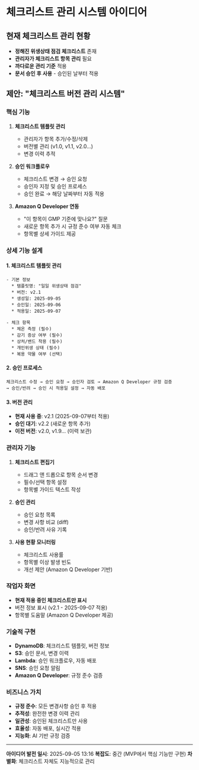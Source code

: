 # 체크리스트 관리 시스템 아이디어

## 현재 체크리스트 관리 현황
- **정해진 위생상태 점검 체크리스트** 존재
- **관리자가 체크리스트 항목 관리** 필요
- **까다로운 관리 기준** 적용
- **문서 승인 후 사용** - 승인된 날부터 적용

## 제안: "체크리스트 버전 관리 시스템"

### 핵심 기능
1. **체크리스트 템플릿 관리**
   - 관리자가 항목 추가/수정/삭제
   - 버전별 관리 (v1.0, v1.1, v2.0...)
   - 변경 이력 추적

2. **승인 워크플로우**
   - 체크리스트 변경 → 승인 요청
   - 승인자 지정 및 승인 프로세스
   - 승인 완료 → 해당 날짜부터 자동 적용

3. **Amazon Q Developer 연동**
   - "이 항목이 GMP 기준에 맞나요?" 질문
   - 새로운 항목 추가 시 규정 준수 여부 자동 체크
   - 항목별 상세 가이드 제공

### 상세 기능 설계

#### 1. 체크리스트 템플릿 관리
```
- 기본 정보
  * 템플릿명: "일일 위생상태 점검"
  * 버전: v2.1
  * 생성일: 2025-09-05
  * 승인일: 2025-09-06
  * 적용일: 2025-09-07

- 체크 항목
  * 체온 측정 (필수)
  * 감기 증상 여부 (필수)
  * 상처/밴드 착용 (필수)
  * 개인위생 상태 (필수)
  * 복용 약물 여부 (선택)
```

#### 2. 승인 프로세스
```
체크리스트 수정 → 승인 요청 → 승인자 검토 → Amazon Q Developer 규정 검증 
→ 승인/반려 → 승인 시 적용일 설정 → 자동 배포
```

#### 3. 버전 관리
- **현재 사용 중**: v2.1 (2025-09-07부터 적용)
- **승인 대기**: v2.2 (새로운 항목 추가)
- **이전 버전**: v2.0, v1.9... (이력 보관)

### 관리자 기능
1. **체크리스트 편집기**
   - 드래그 앤 드롭으로 항목 순서 변경
   - 필수/선택 항목 설정
   - 항목별 가이드 텍스트 작성

2. **승인 관리**
   - 승인 요청 목록
   - 변경 사항 비교 (diff)
   - 승인/반려 사유 기록

3. **사용 현황 모니터링**
   - 체크리스트 사용률
   - 항목별 이상 발생 빈도
   - 개선 제안 (Amazon Q Developer 기반)

### 작업자 화면
- **현재 적용 중인 체크리스트만 표시**
- 버전 정보 표시 (v2.1 - 2025-09-07 적용)
- 항목별 도움말 (Amazon Q Developer 제공)

### 기술적 구현
- **DynamoDB**: 체크리스트 템플릿, 버전 정보
- **S3**: 승인 문서, 변경 이력
- **Lambda**: 승인 워크플로우, 자동 배포
- **SNS**: 승인 요청 알림
- **Amazon Q Developer**: 규정 준수 검증

### 비즈니스 가치
- **규정 준수**: 모든 변경사항 승인 후 적용
- **추적성**: 완전한 변경 이력 관리
- **일관성**: 승인된 체크리스트만 사용
- **효율성**: 자동 배포, 실시간 적용
- **지능화**: AI 기반 규정 검증

---
**아이디어 발전 일시**: 2025-09-05 13:16
**복잡도**: 중간 (MVP에서 핵심 기능만 구현)
**차별화**: 체크리스트 자체도 지능적으로 관리
